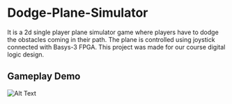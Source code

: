 # Dodge-Plane-Simulator

It is a 2d single player plane simulator game where players have to dodge the obstacles coming in their path. The plane is controlled using joystick connected with Basys-3 FPGA. This project was made for our course digital logic design.


## Gameplay Demo 

![Alt Text](test.srcs\sources_1\ip\xadc_wiz_0\demo.gif)

